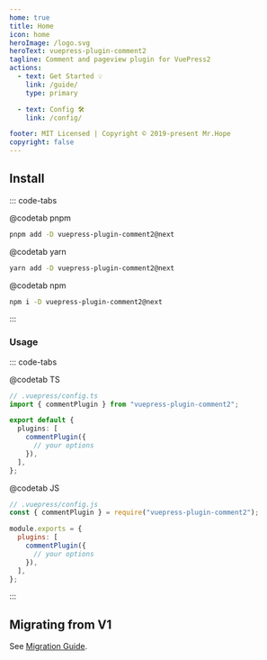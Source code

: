```yaml
---
home: true
title: Home
icon: home
heroImage: /logo.svg
heroText: vuepress-plugin-comment2
tagline: Comment and pageview plugin for VuePress2
actions:
  - text: Get Started 💡
    link: /guide/
    type: primary

  - text: Config 🛠
    link: /config/

footer: MIT Licensed | Copyright © 2019-present Mr.Hope
copyright: false
---
```


## Install

::: code-tabs

@codetab pnpm

```bash
pnpm add -D vuepress-plugin-comment2@next
```

@codetab yarn

```bash
yarn add -D vuepress-plugin-comment2@next
```

@codetab npm

```bash
npm i -D vuepress-plugin-comment2@next
```

:::

### Usage

::: code-tabs

@codetab TS

```ts
// .vuepress/config.ts
import { commentPlugin } from "vuepress-plugin-comment2";

export default {
  plugins: [
    commentPlugin({
      // your options
    }),
  ],
};
```

@codetab JS

```js
// .vuepress/config.js
const { commentPlugin } = require("vuepress-plugin-comment2");

module.exports = {
  plugins: [
    commentPlugin({
      // your options
    }),
  ],
};
```

:::

## Migrating from V1

See [Migration Guide](./migration.md).
